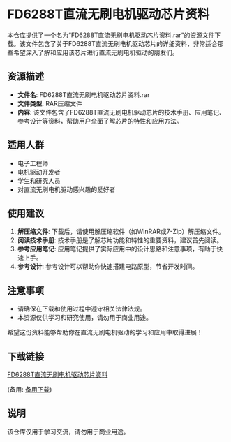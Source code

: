 # FD6288T直流无刷电机驱动芯片资料

本仓库提供了一个名为“FD6288T直流无刷电机驱动芯片资料.rar”的资源文件下载。该文件包含了关于FD6288T直流无刷电机驱动芯片的详细资料，非常适合那些希望深入了解和应用该芯片进行直流无刷电机驱动的朋友们。

## 资源描述

- **文件名**: FD6288T直流无刷电机驱动芯片资料.rar
- **文件类型**: RAR压缩文件
- **内容**: 该文件包含了FD6288T直流无刷电机驱动芯片的技术手册、应用笔记、参考设计等资料，帮助用户全面了解芯片的特性和应用方法。

## 适用人群

- 电子工程师
- 电机驱动开发者
- 学生和研究人员
- 对直流无刷电机驱动感兴趣的爱好者

## 使用建议

1. **解压缩文件**: 下载后，请使用解压缩软件（如WinRAR或7-Zip）解压缩文件。
2. **阅读技术手册**: 技术手册是了解芯片功能和特性的重要资料，建议首先阅读。
3. **参考应用笔记**: 应用笔记提供了实际应用中的设计思路和注意事项，有助于快速上手。
4. **参考设计**: 参考设计可以帮助你快速搭建电路原型，节省开发时间。

## 注意事项

- 请确保在下载和使用过程中遵守相关法律法规。
- 本资源仅供学习和研究使用，请勿用于商业用途。

希望这份资料能够帮助你在直流无刷电机驱动的学习和应用中取得进展！

## 下载链接
[FD6288T直流无刷电机驱动芯片资料](https://pan.quark.cn/s/1124a303a05b) 

(备用: [备用下载](https://pan.baidu.com/s/1aPfvXNUzBV5jGEwXheHxFQ?pwd=1234))

## 说明

该仓库仅用于学习交流，请勿用于商业用途。
